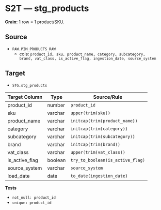 # S2T — stg_products

**Grain:** 1 row = 1 product/SKU.

## Source
- `RAW.PIM_PRODUCTS_RAW`
  - cols: `product_id, sku, product_name, category, subcategory, brand, vat_class, is_active_flag, ingestion_date, source_system`

## Target
- `STG.stg_products`

| Target Column | Type | Source/Rule |
|---|---|---|
| product_id     | number  | `product_id` |
| sku            | varchar | `upper(trim(sku))` |
| product_name   | varchar | `initcap(trim(product_name))` |
| category       | varchar | `initcap(trim(category))` |
| subcategory    | varchar | `initcap(trim(subcategory))` |
| brand          | varchar | `initcap(trim(brand))` |
| vat_class      | varchar | `upper(trim(vat_class))` |
| is_active_flag | boolean | `try_to_boolean(is_active_flag)` |
| source_system  | varchar | `source_system` |
| load_date      | date    | `to_date(ingestion_date)` |

**Tests**
- `not_null: product_id`
- `unique: product_id`
